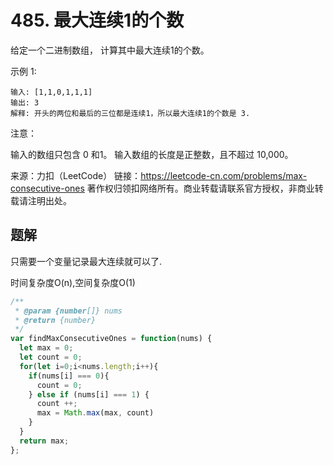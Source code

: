 # 485. 最大连续1的个数

给定一个二进制数组， 计算其中最大连续1的个数。

示例 1:

    输入: [1,1,0,1,1,1]
    输出: 3
    解释: 开头的两位和最后的三位都是连续1，所以最大连续1的个数是 3.
注意：

输入的数组只包含 0 和1。
输入数组的长度是正整数，且不超过 10,000。

来源：力扣（LeetCode）
链接：https://leetcode-cn.com/problems/max-consecutive-ones
著作权归领扣网络所有。商业转载请联系官方授权，非商业转载请注明出处。

## 题解

只需要一个变量记录最大连续就可以了.

时间复杂度O(n),空间复杂度O(1)
```js
/**
 * @param {number[]} nums
 * @return {number}
 */
var findMaxConsecutiveOnes = function(nums) {
  let max = 0;
  let count = 0;
  for(let i=0;i<nums.length;i++){
    if(nums[i] === 0){
      count = 0;
    } else if (nums[i] === 1) {
      count ++;
      max = Math.max(max, count)
    }
  }
  return max;
};
```